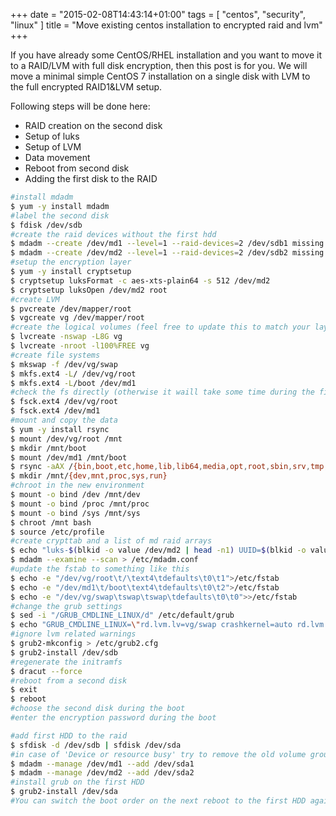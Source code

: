 +++
date = "2015-02-08T14:43:14+01:00"
tags = [ "centos", "security", "linux" ]
title = "Move existing centos installation to encrypted raid and lvm"
+++

If you have already some CentOS/RHEL installation and you want to move it to a RAID/LVM with full disk encryption, then this post is for you. We will move a minimal simple CentOS 7 installation on a single disk with LVM to the full encrypted RAID1&LVM setup.

<!-- more -->

Following steps will be done here:

- RAID creation on the second disk
- Setup of luks
- Setup of LVM
- Data movement
- Reboot from second disk
- Adding the first disk to the RAID

```bash
#install mdadm
$ yum -y install mdadm
#label the second disk
$ fdisk /dev/sdb
#create the raid devices without the first hdd
$ mdadm --create /dev/md1 --level=1 --raid-devices=2 /dev/sdb1 missing
$ mdadm --create /dev/md2 --level=1 --raid-devices=2 /dev/sdb2 missing
#setup the encryption layer
$ yum -y install cryptsetup
$ cryptsetup luksFormat -c aes-xts-plain64 -s 512 /dev/md2
$ cryptsetup luksOpen /dev/md2 root
#create LVM
$ pvcreate /dev/mapper/root
$ vgcreate vg /dev/mapper/root
#create the logical volumes (feel free to update this to match your layout)
$ lvcreate -nswap -L8G vg
$ lvcreate -nroot -l100%FREE vg
#create file systems
$ mkswap -f /dev/vg/swap
$ mkfs.ext4 -L/ /dev/vg/root
$ mkfs.ext4 -L/boot /dev/md1
#check the fs directly (otherwise it waill take some time during the first boot)
$ fsck.ext4 /dev/vg/root
$ fsck.ext4 /dev/md1
#mount and copy the data
$ yum -y install rsync
$ mount /dev/vg/root /mnt
$ mkdir /mnt/boot
$ mount /dev/md1 /mnt/boot
$ rsync -aAX /{bin,boot,etc,home,lib,lib64,media,opt,root,sbin,srv,tmp,usr,var} /mnt/
$ mkdir /mnt/{dev,mnt,proc,sys,run}
#chroot in the new environment
$ mount -o bind /dev /mnt/dev
$ mount -o bind /proc /mnt/proc
$ mount -o bind /sys /mnt/sys
$ chroot /mnt bash
$ source /etc/profile
#create crypttab and a list of md raid arrays
$ echo "luks-$(blkid -o value /dev/md2 | head -n1) UUID=$(blkid -o value /dev/md2 | head -n1) none" > /etc/crypttab
$ mdadm --examine --scan > /etc/mdadm.conf
#update the fstab to something like this
$ echo -e "/dev/vg/root\t/\text4\tdefaults\t0\t1">/etc/fstab
$ echo -e "/dev/md1\t/boot\text4\tdefaults\t0\t2">/etc/fstab
$ echo -e "/dev/vg/swap\tswap\tswap\tdefaults\t0\t0">>/etc/fstab
#change the grub settings
$ sed -i "/GRUB_CMDLINE_LINUX/d" /etc/default/grub
$ echo "GRUB_CMDLINE_LINUX=\"rd.lvm.lv=vg/swap crashkernel=auto rd.lvm.lv=vg/root rd.md.uuid=$(grep /dev/md/1 /etc/mdadm.conf | cut -d" " -f5 | cut -d= -f2) rd.md.uuid=$(grep /dev/md/2 /etc/mdadm.conf | cut -d" " -f5 | cut -d= -f2) rd.luks.uuid=luks-$(blkid -o value /dev/md2 | head -n1) vconsole.font=latarcyrheb-sun16 vconsole.keymap=de rhgb quiet\"" >> /etc/default/grub
#ignore lvm related warnings
$ grub2-mkconfig > /etc/grub2.cfg
$ grub2-install /dev/sdb
#regenerate the initramfs
$ dracut --force
#reboot from a second disk
$ exit
$ reboot
#choose the second disk during the boot
#enter the encryption password during the boot

#add first HDD to the raid
$ sfdisk -d /dev/sdb | sfdisk /dev/sda
#in case of 'Device or resource busy' try to remove the old volume group with vgremove [volgroup name]
$ mdadm --manage /dev/md1 --add /dev/sda1
$ mdadm --manage /dev/md2 --add /dev/sda2
#install grub on the first HDD
$ grub2-install /dev/sda
#You can switch the boot order on the next reboot to the first HDD again
```
